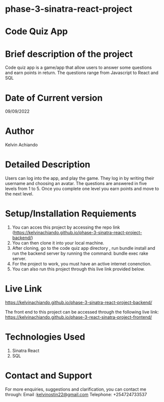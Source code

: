 # phase-3-sinatra-react-project
# Code Quiz App
# Brief description of the project
 Code quiz app is a game/app that allow users to answer some questions and earn points in return. The questions range from Javascript to React and SQL

 # Date of Current version
 09/09/2022

 # Author
 Kelvin Achiando

 # Detailed Description
Users can log into the app, and play the game. They log in by writing their username and choosing an avatar. The questions are answered in five levels from 1 to 5. Once you complete one level you earn points and move to the next level.

 # Setup/Installation Requiements
 1. You can acces this project by accessing the repo link (https://kelvinachiando.github.io/phase-3-sinatra-react-project-backend/)
2. You can then clone it into your local machine.
3. After cloning, go to the code quiz app directory , run bundle install and run the backend server by running the command: bundle exec rake server. 
4. For the project to work, you must have an active internet conenction.
5. You can also run this project through this live link provided below.

# Live Link
https://kelvinachiando.github.io/phase-3-sinatra-react-project-backend/

The front end to this project can be accessed through the following live link:
https://kelvinachiando.github.io/phase-3-react-sinatra-project-frontend/

# Technologies Used
1. Sinatra React
2. SQL

# Contact and Support
For more enquiries, suggestions and clarification, you can contact me through: Email :kelvinostin22@gmail.com Telephone: +254724733537